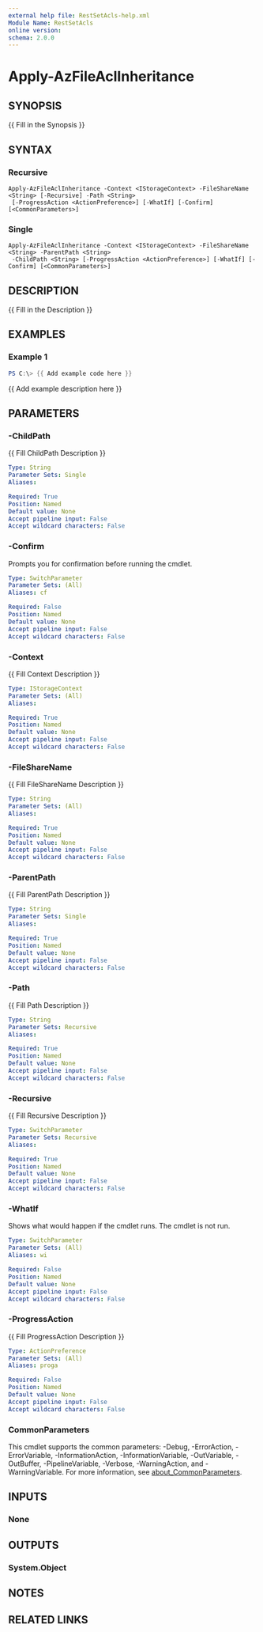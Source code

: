 ```yaml
---
external help file: RestSetAcls-help.xml
Module Name: RestSetAcls
online version:
schema: 2.0.0
---
```


# Apply-AzFileAclInheritance

## SYNOPSIS
{{ Fill in the Synopsis }}

## SYNTAX

### Recursive
```
Apply-AzFileAclInheritance -Context <IStorageContext> -FileShareName <String> [-Recursive] -Path <String>
 [-ProgressAction <ActionPreference>] [-WhatIf] [-Confirm] [<CommonParameters>]
```

### Single
```
Apply-AzFileAclInheritance -Context <IStorageContext> -FileShareName <String> -ParentPath <String>
 -ChildPath <String> [-ProgressAction <ActionPreference>] [-WhatIf] [-Confirm] [<CommonParameters>]
```

## DESCRIPTION
{{ Fill in the Description }}

## EXAMPLES

### Example 1
```powershell
PS C:\> {{ Add example code here }}
```

{{ Add example description here }}

## PARAMETERS

### -ChildPath
{{ Fill ChildPath Description }}

```yaml
Type: String
Parameter Sets: Single
Aliases:

Required: True
Position: Named
Default value: None
Accept pipeline input: False
Accept wildcard characters: False
```

### -Confirm
Prompts you for confirmation before running the cmdlet.

```yaml
Type: SwitchParameter
Parameter Sets: (All)
Aliases: cf

Required: False
Position: Named
Default value: None
Accept pipeline input: False
Accept wildcard characters: False
```

### -Context
{{ Fill Context Description }}

```yaml
Type: IStorageContext
Parameter Sets: (All)
Aliases:

Required: True
Position: Named
Default value: None
Accept pipeline input: False
Accept wildcard characters: False
```

### -FileShareName
{{ Fill FileShareName Description }}

```yaml
Type: String
Parameter Sets: (All)
Aliases:

Required: True
Position: Named
Default value: None
Accept pipeline input: False
Accept wildcard characters: False
```

### -ParentPath
{{ Fill ParentPath Description }}

```yaml
Type: String
Parameter Sets: Single
Aliases:

Required: True
Position: Named
Default value: None
Accept pipeline input: False
Accept wildcard characters: False
```

### -Path
{{ Fill Path Description }}

```yaml
Type: String
Parameter Sets: Recursive
Aliases:

Required: True
Position: Named
Default value: None
Accept pipeline input: False
Accept wildcard characters: False
```

### -Recursive
{{ Fill Recursive Description }}

```yaml
Type: SwitchParameter
Parameter Sets: Recursive
Aliases:

Required: True
Position: Named
Default value: None
Accept pipeline input: False
Accept wildcard characters: False
```

### -WhatIf
Shows what would happen if the cmdlet runs.
The cmdlet is not run.

```yaml
Type: SwitchParameter
Parameter Sets: (All)
Aliases: wi

Required: False
Position: Named
Default value: None
Accept pipeline input: False
Accept wildcard characters: False
```

### -ProgressAction
{{ Fill ProgressAction Description }}

```yaml
Type: ActionPreference
Parameter Sets: (All)
Aliases: proga

Required: False
Position: Named
Default value: None
Accept pipeline input: False
Accept wildcard characters: False
```

### CommonParameters
This cmdlet supports the common parameters: -Debug, -ErrorAction, -ErrorVariable, -InformationAction, -InformationVariable, -OutVariable, -OutBuffer, -PipelineVariable, -Verbose, -WarningAction, and -WarningVariable. For more information, see [about_CommonParameters](http://go.microsoft.com/fwlink/?LinkID=113216).

## INPUTS

### None

## OUTPUTS

### System.Object
## NOTES

## RELATED LINKS
